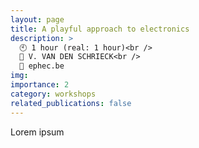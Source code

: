 ```yaml
---
layout: page
title: A playful approach to electronics
description: >
  🕙 1 hour (real: 1 hour)<br />
  👤 V. VAN DEN SCHRIECK<br />
  🔗 ephec.be
img:
importance: 2
category: workshops
related_publications: false
---
```


Lorem ipsum
